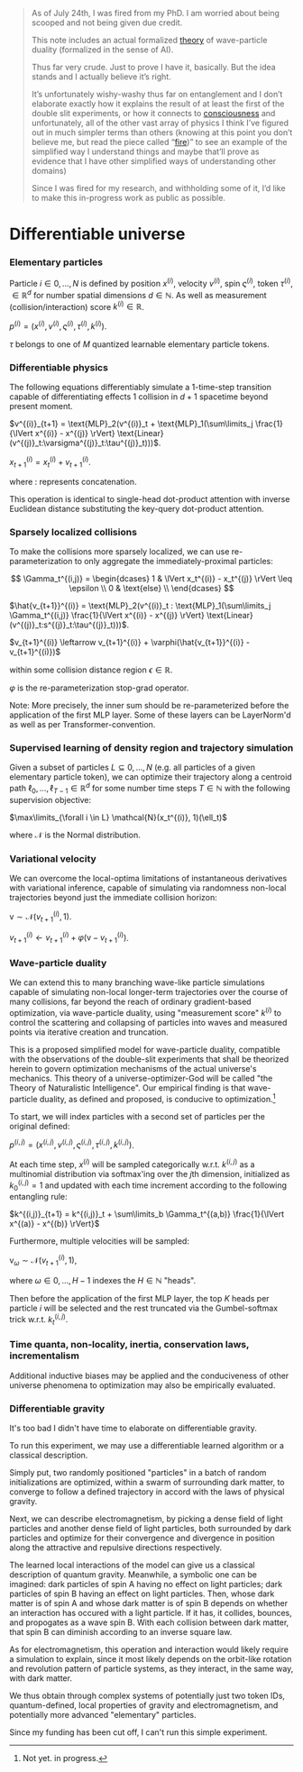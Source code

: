 > As of July 24th, I was fired from my PhD. I am worried about being scooped and not being given due credit. 
>
> This note includes an actual formalized [theory](https://github.com/animal-tree/Writing-stuff/blob/main/Theory-of-everything.md) of wave-particle duality (formalized in the sense of AI). 
>
> Thus far very crude. Just to prove I have it, basically. But the idea stands and I actually believe it’s right. 
>
> It’s unfortunately wishy-washy thus far on entanglement and I don’t elaborate exactly how it explains the result of at least the first of the double slit experiments, or how it connects to [consciousness](https://github.com/animal-tree/Writing-stuff/blob/main/Stuff40-Consciousness.md) and unfortunately, all of the other vast array of physics I think I’ve figured out in much simpler terms than others (knowing at this point you don’t believe me, but read the piece called “[fire](https://github.com/animal-tree/Writing-stuff/blob/main/Stuff27-Fire.md))” to see an example of the simplified way I understand things and maybe that’ll prove as evidence that I have other simplified ways of understanding other domains)
>
> Since I was fired for my research, and withholding some of it, I’d like to make this in-progress work as public as possible. 

# Differentiable universe

### Elementary particles

Particle $i \in 0, ..., N$ is defined by position $x^{(i)}$, velocity $v^{(i)}$, spin $\varsigma^{(i)}$, token $\tau^{(i)}$, $\in \mathbb{R}^d$ for number spatial dimensions $d \in \mathbb{N}$. As well as measurement (collision/interaction) score $k^{(i)} \in \mathbb{R}$.

$p^{(i)} = (x^{(i)}, v^{(i)}, \varsigma^{(i)}, \tau^{(i)}, k^{(i)})$.

$\tau$ belongs to one of $M$ quantized learnable elementary particle tokens.

### Differentiable physics

The following equations differentiably simulate a 1-time-step transition capable of differentiating effects 1 collision in $d+1$ spacetime beyond present moment.

$v^{(i)}_{t+1} = \text{MLP}_2(v^{(i)}_t + \text{MLP}_1(\sum\limits_j \frac{1}{\lVert x^{(i)} - x^{(j)} \rVert} \text{Linear}(v^{(j)}_t:\varsigma^{(j)}_t:\tau^{(j)}_t)))$.

$x_{t+1}^{(i)} = x_t^{(i)} + v_{t+1}^{(i)}$.

where $:$ represents concatenation.

This operation is identical to single-head dot-product attention with inverse Euclidean distance substituting the key-query dot-product attention.

### Sparsely localized collisions

To make the collisions more sparsely localized, we can use re-parameterization to only aggregate the immediately-proximal particles:

$$
\Gamma_t^{(i,j)} = \begin{dcases}
        1 & \lVert x_t^{(i)} - x_t^{(j)} \rVert \leq \epsilon \\
        0 & \text{else} \\
\end{dcases}
$$

$\hat{v_{t+1}}^{(i)} = \text{MLP}_2(v^{(i)}_t : \text{MLP}_1(\sum\limits_j \Gamma_t^{(i,j)} \frac{1}{\lVert x^{(i)} - x^{(j)} \rVert} \text{Linear}(v^{(j)}_t:s^{(j)}_t:\tau^{(j)}_t)))$.

$v_{t+1}^{(i)} \leftarrow v_{t+1}^{(i)} + \varphi(\hat{v_{t+1}}^{(i)} - v_{t+1}^{(i)})$

within some collision distance region $\epsilon \in \mathbb{R}$. 

$\varphi$ is the re-parameterization stop-grad operator.

Note: More precisely, the inner sum should be re-parameterized before the application of the first MLP layer. Some of these layers can be LayerNorm'd as well as per Transformer-convention.

### Supervised learning of density region and trajectory simulation

Given a subset of particles $L \subseteq 0, ..., N$ (e.g. all particles of a given elementary particle token), we can optimize their trajectory along a centroid path $\ell_0, ..., \ell_{T-1} \in \mathbb{R}^d$ for some number time steps $T \in \mathbb{N}$ with the following supervision objective:

$\max\limits_{\forall i \in L} \mathcal{N}(x_t^{(i)}, 1)(\ell_t)$

where $\mathcal{N}$ is the Normal distribution.

### Variational velocity

We can overcome the local-optima limitations of instantaneous derivatives with variational inference, capable of simulating via randomness non-local trajectories beyond just the immediate collision horizon:

$\mathrm{v} \sim \mathcal{N}(v_{t+1}^{(i)}, 1)$.

$v_{t+1}^{(i)} \leftarrow v_{t+1}^{(i)} + \varphi(\mathrm{v} - v_{t+1}^{(i)})$.

### Wave-particle duality

We can extend this to many branching wave-like particle simulations capable of simulating non-local longer-term trajectories over the course of many collisions, far beyond the reach of ordinary gradient-based optimization, via wave-particle duality, using "measurement score" $k^{(i)}$ to control the scattering and collapsing of particles into waves and measured points via iterative creation and truncation.

This is a proposed simplified model for wave-particle duality, compatible with the observations of the double-slit experiments that shall be theorized herein to govern optimization mechanisms of the actual universe's mechanics. This theory of a universe-optimizer-God will be called "the Theory of Naturalistic Intelligence". Our empirical finding is that wave-particle duality, as defined and proposed, is conducive to optimization.[^1]

To start, we will index particles with a second set of particles per the original defined:

$p^{(i,j)} = (x^{(i,j)}, v^{(i,j)}, \varsigma^{(i,j)}, \tau^{(i,j)}, k^{(i,j)})$.

At each time step, $x^{(i)}$ will be sampled categorically w.r.t. $k^{(i,j)}$ as a multinomial distribution via softmax'ing over the $j\text{th}$ dimension, initialized as $k^{(i,j)}_0 = 1$ and updated with each time increment according to the following entangling rule:

$k^{(i,j)}_{t+1} = k^{(i,j)}_t + \sum\limits_b \Gamma_t^{(a,b)} \frac{1}{\lVert x^{(a)} - x^{(b)} \rVert}$

Furthermore, multiple velocities will be sampled:

$\mathrm{v_\mathit{\omega}} \sim \mathcal{N}(v_{t+1}^{(i)}, 1)$,

where $\omega \in 0, ..., H-1$ indexes the $H \in \mathbb{N}$ "heads".

Then before the application of the first MLP layer, the top $K$ heads per particle $i$ will be selected and the rest truncated via the Gumbel-softmax trick w.r.t. $k^{(i,j)}_{t}$.

### Time quanta, non-locality, inertia, conservation laws, incrementalism

Additional inductive biases may be applied and the conduciveness of other universe phenomena to optimization may also be empirically evaluated.

### Differentiable gravity

It's too bad I didn't have time to elaborate on differentiable gravity.

To run this experiment, we may use a differentiable learned algorithm or a classical description.

Simply put, two randomly positioned "particles" in a batch of random initializations are optimized, within a swarm of surrounding dark matter, to converge to follow a defined trajectory in accord with the laws of physical gravity.

Next, we can describe electromagnetism, by picking a dense field of light particles and another dense field of light particles, both surrounded by dark particles and optimize for their convergence and divergence in position along the attractive and repulsive directions respectively.

The learned local interactions of the model can give us a classical description of quantum gravity. Meanwhile, a symbolic one can be imagined: dark particles of spin A having no effect on light particles; dark particles of spin B having an effect on light particles. Then, whose dark matter is of spin A and whose dark matter is of spin B depends on whether an interaction has occured with a light particle. If it has, it collides, bounces, and propogates as a wave spin B. With each collision between dark matter, that spin B can diminish according to an inverse square law. 

As for electromagnetism, this operation and interaction would likely require a simulation to explain, since it most likely depends on the orbit-like rotation and revolution pattern of particle systems, as they interact, in the same way, with dark matter.

We thus obtain through complex systems of potentially just two token IDs, quantum-defined, local properties of gravity and electromagnetism, and potentially more advanced "elementary" particles.

Since my funding has been cut off, I can't run this simple experiment.

[^1]: Not yet. in progress.
